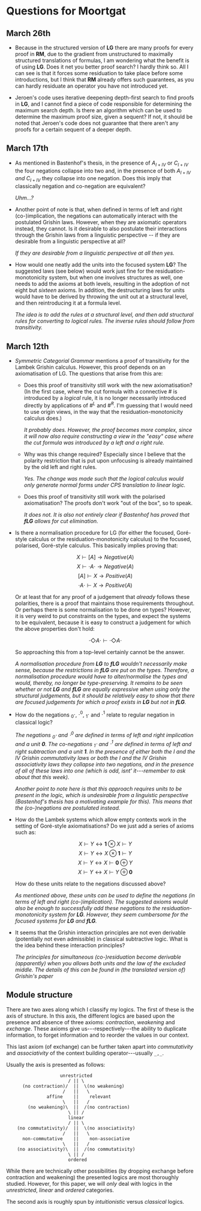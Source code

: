 # Questions for Moortgat

## March 26th

 * Because in the structured version of **LG** there are many proofs
   for every proof in **RM**, due to the gradient from unstructured to
   maximally structured translations of formulas, I am wondering what
   the benefit is of using **LG**. Does it net you better proof
   search? I hardly think so. All I can see is that it forces some
   residuation to take place before some introductions, but I think
   that **RM** already offers such guarantees, as you can hardly
   residuate an operator you have not introduced yet.

 * Jeroen's code uses iterative deepening depth-first search to find
   proofs in **LG**, and I cannot find a piece of code responsible for
   determining the maximum search depth. Is there an algorithm which
   can be used to determine the maximum proof size, given a sequent?
   If not, it should be noted that Jeroen's code does not guarantee
   that there aren't any proofs for a certain sequent of a deeper
   depth.


## March 17th

  * As mentioned in Bastenhof's thesis, in the presence of $A_{I+IV}$
    or $C_{I+IV}$ the four negations collapse into two and, in the
    presence of both $A_{I+IV}$ *and* $C_{I+IV}$ they collapse into
    one negation. Does this imply that classically negation and
    co-negation are equivalent?

    *Uhm...?*

  * Another point of note is that, when defined in terms of left and
    right (co-)implication, the negations can automatically interact
    with the postulated Grishin laws. However, when they are axiomatic
    operators instead, they cannot. Is it desirable to also postulate
    their interactions through the Grishin laws from a linguistic
    perspective -- if they are desirable from a linguistic perspective
    at all?

    *If they are desirable from a linguistic perspective at all then
    yes.*

  * How would one neatly add the units into the focused system **LG**?
    The suggested laws (see below) would work just fine for the
    residuation-monotonicity system, but when one involves structures
    as well, one needs to add the axioms at both levels, resulting in
    the adoption of not eight but *sixteen* axioms. In addition, the
    destructuring laws for units would have to be derived by throwing
    the unit out at a structural level, and then reintroducing it at a
    formula level.

    *The idea is to add the rules at a structural level, and then add
    structural rules for converting to logical rules. The inverse
    rules should follow from transitivity.*

## March 12th

  * *Symmetric Categorial Grammar* mentions a proof of transitivity for
    the Lambek Grishin calculus. However, this proof depends on an
    axiomatisation of LG. The questions that arise from this are:

      - Does this proof of transitivity still work with the new
        axiomatisation? (In the first case, where the cut formula with
        a connective $\#$ is introduced by a *logical* rule, it is no
        longer necessarily introduced directly by applications of
        $\#^L$ and $\#^R$. I'm guessing that I would need to use
        origin views, in the way that the residuation-monotonicity
        calculus does.)

        *It probably does. However, the proof becomes more complex,
        since it will now also require constructing a view in the
        "easy" case where the cut formula was introduced by a left and
        a right rule.*

      - Why was this change required? Especially since I believe that
        the polarity restriction that is put upon unfocusing is
        already maintained by the old left and right rules.

        *Yes. The change was made such that the logical calculus would
         only generate normal forms under CPS translation to linear logic.*

      - Does this proof of transitivity still work with the polarised
        axiomatisation? The proofs don't work "out of the box", so to
        speak.

        *It does not. It is also not entirely clear if Bastenhof has
        proved that **fLG** allows for cut elimination.*


  * Is there a normalisation procedure for LG (for either the focused,
    Goré-style calculus or the residuation-monotonicity calculus) to
    the focused, polarised, Goré-style calculus. This basically
    implies proving that:

    $$X \vdash [     A ]     \to Negative (A)$$
    $$X \vdash \cdot A \cdot \to Negative (A)$$
    $$[     A ]     \vdash X \to Positive (A)$$
    $$\cdot A \cdot \vdash X \to Positive (A)$$

    Or at least that for any proof of a judgement that *already*
    follows these polarities, there is a proof that maintains those
    requirements throughout.
    Or perhaps there is some normalisation to be done on types?
    However, it is very weird to put constraints on the types, and
    expect the systems to be equivalent, because it is easy to
    construct a judgement for which the above properties don't hold:

    $$\cdot \Diamond A \cdot \vdash \cdot \Diamond A \cdot$$

    So approaching this from a top-level certainly cannot be the
    answer.

    *A normalisation procedure from **LG** to **fLG** wouldn't
     necessarily make sense, because the restrictions in **fLG** are
     put on the *types*. Therefore, a normalisation procedure would
     have to alter/normalise the types and would, thereby, no longer
     be type-preserving. It remains to be seen whether or not **LG**
     and **fLG** are equally expressive when using only the structural
     judgements, but it should be relatively easy to show that there
     are focused judgements for which a proof exists in **LG** but not
     in **fLG**.*

  * How do the negations $_0\cdot$, $\cdot^0$, $_1\cdot$ and $\cdot^1$
    relate to regular negation in classical logic?

    *The negations $_0\cdot$ and $\cdot^0$ are defined in terms of
     left and right implication and a unit **0**. The co-negations
     $_1\cdot$ and $\cdot^1$ are defined in terms of left and right
     subtraction and a unit **1**. In the presence of either both the
     *I* and the *IV* Grishin commutativity laws or both the *I* and
     the *IV* Grishin associativity laws they collapse into two
     negations, and in the presence of all of these laws into one
     (which is odd, isnt' it---remember to ask about that this week).*

    *Another point to note here is that this approach requires units
     to be present in the logic, which is undesirable from a
     linguistic perspective (Bastenhof's thesis has a motivating
     example for this). This means that the (co-)negations are
     postulated instead.*

  * How do the Lambek systems which allow empty contexts work in the
    setting of Goré-style axiomatisations? Do we just add a series of
    axioms such as:

    $$X \vdash Y \leftrightarrow \mathbf{1} \otimes X \vdash Y$$
    $$X \vdash Y \leftrightarrow X \otimes \mathbf{1} \vdash Y$$
    $$X \vdash Y \leftrightarrow X \vdash \mathbf{0} \oplus Y$$
    $$X \vdash Y \leftrightarrow X \vdash Y \oplus \mathbf{0}$$

    How do these units relate to the negations discussed above?

    *As mentioned above, these units can be used to define the
    negations (in terms of left and right (co-)implication). The
    suggested axioms would also be enough to successfully add these
    negations to the residuation-monotonicity system for
    **LG**. However, they seem cumbersome for the focused systems for
    **LG** and **fLG**.*

  * It seems that the Grishin interaction principles are not even
    derivable (potentially not even admissible) in classical
    subtractive logic. What is the idea behind these interaction
    principles?

    *The principles for simultaneous (co-)residuation become derivable
     (apparently) when you allows both units and the law of the
     excluded middle. The details of this can be found in (the
     translated version of) Grishin's paper*


## Module structure

There are two axes along which I classify my logics. The first of
these is the axis of structure. In this axis, the different logics are
based upon the presence and absence of three axioms: *contraction*,
*weakening* and *exchange*. These axioms give us---respectively---the
ability to duplicate information, to forget information and to reorder
the values in our context.

This last axiom (of exchange) can be further taken apart into
*commutativity* and *associativity* of the context building
operator---usually `_,_`.

Usually the axis is presented as follows:

                        unrestricted
                           / || \
          (no contraction)/  ||  \(no weakening)
                         /   ||   \
                   affine    ||    relevant
                         \   ||   /
            (no weakening)\  ||  /(no contraction)
                           \ || /
                           linear
                           / || \
        (no commutativity)/  ||  \(no associativity)
                         /   ||   \
          non-commutative    ||    non-associative
                         \   ||   /
        (no associativity)\  ||  /(no commutativity)
                           \ || /
                           ordered

While there are technically other possibilities (by dropping exchange
before contraction and weakening) the presented logics are most
thoroughly studied.
However, for this paper, we will *only* deal with logics in the
*unrestricted*, *linear* and *ordered* categories.

The second axis is roughly spun by *intuitionistic* versus *classical*
logics.

